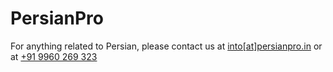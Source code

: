 # PersianPro

For anything related to Persian, please contact us at <a href="mailto:into@persianpro.in">into[at]persianpro.in</a> or at <a href="tel:+919960269323">+91 9960 269 323</a>


